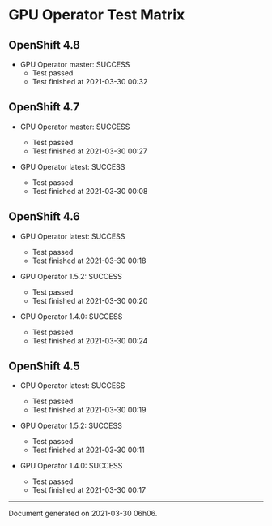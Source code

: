 
GPU Operator Test Matrix
========================

OpenShift 4.8
-------------

* GPU Operator master: SUCCESS
  - Test passed
  - Test finished at 2021-03-30 00:32

OpenShift 4.7
-------------

* GPU Operator master: SUCCESS
  - Test passed
  - Test finished at 2021-03-30 00:27

* GPU Operator latest: SUCCESS
  - Test passed
  - Test finished at 2021-03-30 00:08

OpenShift 4.6
-------------

* GPU Operator latest: SUCCESS
  - Test passed
  - Test finished at 2021-03-30 00:18

* GPU Operator 1.5.2: SUCCESS
  - Test passed
  - Test finished at 2021-03-30 00:20

* GPU Operator 1.4.0: SUCCESS
  - Test passed
  - Test finished at 2021-03-30 00:24

OpenShift 4.5
-------------

* GPU Operator latest: SUCCESS
  - Test passed
  - Test finished at 2021-03-30 00:19

* GPU Operator 1.5.2: SUCCESS
  - Test passed
  - Test finished at 2021-03-30 00:11

* GPU Operator 1.4.0: SUCCESS
  - Test passed
  - Test finished at 2021-03-30 00:17


---
Document generated on 2021-03-30 06h06.

